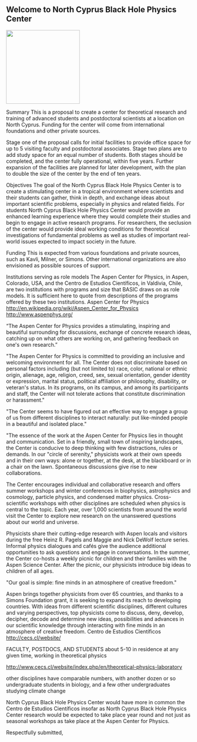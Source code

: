 
 ## Welcome to North Cyprus Black Hole Physics Center
 
 <img id="myImage" src="https://i.ytimg.com/vi/qQmGMXgHQy4/maxresdefault.jpg"  width="200" height="200" />
 

Summary
This is a proposal to create a center for theoretical research and training of advanced students and postdoctoral scientists at a location on North Cyprus. Funding for the center will come from international foundations and other private sources.

Stage one of the proposal calls for initial facilities to provide office space for up to 5 visiting faculty and postdoctoral associates.  Stage two plans are to add study space for an equal number of students.  Both stages should be completed, and the center fully operational, within five years.  Further expansion of the facilities are planned for later development, with the plan to double the size of the center by the end of ten years.

Objectives
The goal of the North Cyprus Black Hole Physics Center is to create a stimulating center in a tropical environment where scientists and their students can gather, think in depth, and exchange ideas about important scientific problems, especially in physics and related fields.  For students North Cyprus Black Hole Physics Center would provide an enhanced learning experience where they would complete their studies and begin to engage in active research programs.  For researchers, the seclusion of the center would provide ideal working conditions for theoretical investigations of fundamental problems as well as studies of important real-world issues expected to impact society in the future.

Funding
This is expected from various foundations and private sources, such as Kavli, Milner, or Simons.  Other international organizations are also envisioned as possible sources of support.


Institutions serving as role models
The Aspen Center for Physics, in Aspen, Colorado, USA, and the Centro de Estudios Científicos, in Valdivia, Chile, are two institutions with programs and size that BASIC draws on as role models.  It is sufficient here to quote from descriptions of the programs offered by these two institutions. 
Aspen Center for Physics
http://en.wikipedia.org/wiki/Aspen_Center_for_Physics
http://www.aspenphys.org/

“The Aspen Center for Physics provides a stimulating, inspiring and beautiful surrounding for discussions, exchange of concrete research ideas, catching up on what others are working on, and gathering feedback on one's own research.”

"The Aspen Center for Physics is committed to providing an inclusive and welcoming environment for all. The Center does not discriminate based on personal factors including (but not limited to) race, color, national or ethnic origin, alienage, age, religion, creed, sex, sexual orientation, gender identity or expression, marital status, political affiliation or philosophy, disability, or veteran's status. In its programs, on its campus, and among its participants and staff, the Center will not tolerate actions that constitute discrimination or harassment."

"The Center seems to have figured out an effective way to engage a group of us from different disciplines to interact naturally: put like-minded people in a beautiful and isolated place."

"The essence of the work at the Aspen Center for Physics lies in thought and communication. Set in a friendly, small town of inspiring landscapes, the Center is conducive to deep thinking with few distractions, rules or demands. In our "circle of serenity," physicists work at their own speeds and in their own ways: alone or together, at the desk, at the blackboard or in a chair on the lawn. Spontaneous discussions give rise to new collaborations.

The Center encourages individual and collaborative research and offers summer workshops and winter conferences in biophysics, astrophysics and cosmology, particle physics, and condensed matter physics. Cross-scientific workshops with other disciplines are scheduled when physics is central to the topic. Each year, over 1,000 scientists from around the world visit the Center to explore new research on the unanswered questions about our world and universe.

Physicists share their cutting-edge research with Aspen locals and visitors during the free Heinz R. Pagels and Maggie and Nick DeWolf lecture series. Informal physics dialogues and cafés give the audience additional opportunities to ask questions and engage in conversations. In the summer, the Center co-hosts a weekly picnic for children and their families with the Aspen Science Center. After the picnic, our physicists introduce big ideas to children of all ages.

"Our goal is simple: fine minds in an atmosphere of creative freedom."

Aspen brings together physicists from over 65 countries, and thanks to a Simons Foundation grant, it is seeking to expand its reach to developing countries. With ideas from different scientific disciplines, different cultures and varying perspectives, top physicists come to discuss, deny, develop, decipher, decode and determine new ideas, possibilities and advances in our scientific knowledge through interacting with fine minds in an atmosphere of creative freedom.
Centro de Estudios Científicos
http://cecs.cl/website/

FACULTY, POSTDOCS, AND STUDENTS
about 5-10 in residence at any given time, working in theoretical physics

http://www.cecs.cl/website/index.php/en/theoretical-physics-laboratory

other disciplines have comparable numbers, with another dozen or so undergraduate students in biology, and a few other undergraduates studying climate change

North Cyprus Black Hole Physics Center would have more in common the Centro de Estudios Científicos insofar as North Cyprus Black Hole Physics Center research would be expected to take place year round and not just as seasonal workshops as take place at the Aspen Center for Physics.


Respectfully submitted,

